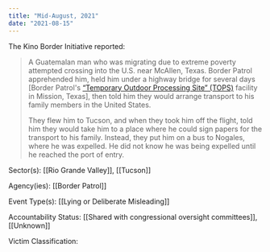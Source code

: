 ```yaml
---
title: "Mid-August, 2021"
date: "2021-08-15"
---
```


The Kino Border Initiative reported:

> A Guatemalan man who was migrating due to extreme poverty attempted crossing into the U.S. near McAllen, Texas. Border Patrol apprehended him, held him under a highway bridge for several days \[Border Patrol's [“Temporary Outdoor Processing Site” (TOPS)](/event/june-15-2021/) facility in Mission, Texas\], then told him they would arrange transport to his family members in the United States.
> 
> They flew him to Tucson, and when they took him off the flight, told him they would take him to a place where he could sign papers for the transport to his family. Instead, they put him on a bus to Nogales, where he was expelled. He did not know he was being expelled until he reached the port of entry.

Sector(s): [[Rio Grande Valley]],  [[Tucson]]

Agency(ies): [[Border Patrol]]

Event Type(s): [[Lying or Deliberate Misleading]]

Accountability Status: [[Shared with congressional oversight committees]],  [[Unknown]]

Victim Classification: 